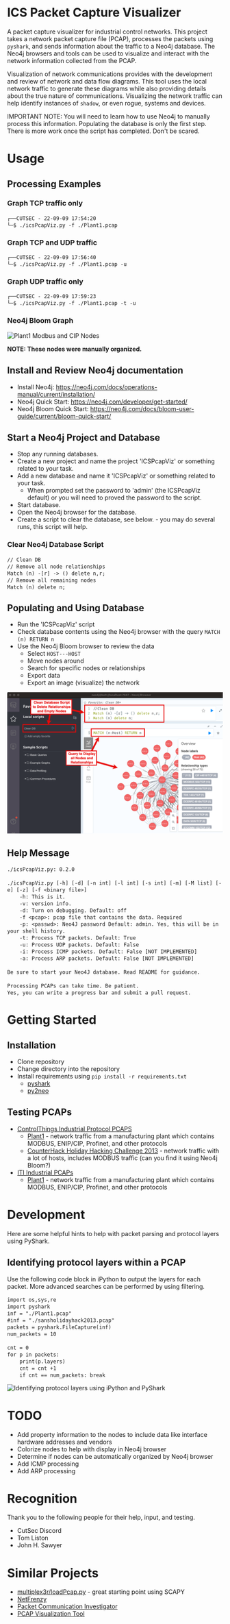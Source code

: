 # ICS Packet Capture Visualizer
A packet capture visualizer for industrial control networks. This project takes a network packet capture file (PCAP), processes the packets using `pyshark`, and sends information about the traffic to a Neo4j database. The Neo4j browsers and tools can be used to visualize and interact with the network information collected from the PCAP.

Visualization of network communications provides with the development and review of network and data flow diagrams. This tool uses the local network traffic to generate these diagrams while also providing details about the true nature of communications. Visualizing the network traffic can help identify instances of `shadow`, or even rogue, systems and devices.

IMPORTANT NOTE: You will need to learn how to use Neo4j to manually process this information. Populating the database is only the first step. There is more work once the script has completed. Don't be scared.

# Usage
## Processing Examples
### Graph TCP traffic only
```
┌──CUTSEC - 22-09-09 17:54:20
└─$ ./icsPcapViz.py -f ./Plant1.pcap
```
### Graph TCP and UDP traffic
```
┌──CUTSEC - 22-09-09 17:56:40
└─$ ./icsPcapViz.py -f ./Plant1.pcap -u
```

### Graph UDP traffic only
```
┌──CUTSEC - 22-09-09 17:59:23
└─$ ./icsPcapViz.py -f ./Plant1.pcap -t -u
```
### Neo4j Bloom Graph
![Plant1 Modbus and CIP Nodes](./images/plant1_modbus_cip.png)

**NOTE: These nodes were manually organized.**

## Install and Review Neo4j documentation
* Install Neo4j: https://neo4j.com/docs/operations-manual/current/installation/
* Neo4j Quick Start: https://neo4j.com/developer/get-started/
* Neo4j Bloom Quick Start: https://neo4j.com/docs/bloom-user-guide/current/bloom-quick-start/

## Start a Neo4j Project and Database
* Stop any running databases.
* Create a new project and name the project 'ICSPcapViz' or something related to your task.
* Add a new database and name it 'ICSPcapViz' or something related to your task.
  * When prompted set the password to 'admin' (the ICSPcapViz default) or you will need to proved the password to the script.
* Start database.
* Open the Neo4j browser for the database.
* Create a script to clear the database, see below. - you may do several runs, this script will help.

### Clear Neo4j Database Script
```
// Clean DB
// Remove all node relationships
Match (n) -[r] -> () delete n,r;
// Remove all remaining nodes
Match (n) delete n;
```

## Populating and Using Database
* Run the 'ICSPcapViz' script
* Check database contents using the Neo4j browser with the query `MATCH (n) RETURN n`
* Use the Neo4j Bloom browser to review the data
  * Select `HOST---HOST`
  * Move nodes around
  * Search for specific nodes or relationships
  * Export data
  * Export an image (visualize) the network

![Neo4j Check and Clean Database](./images/neo4j_check_db_clean_db.png)

## Help Message
```
./icsPcapViz.py: 0.2.0

./icsPcapViz.py [-h] [-d] [-n int] [-l int] [-s int] [-m] [-M list] [-e] [-z] [-f <binary file>]
    -h: This is it.
    -v: version info.
    -d: Turn on debugging. Default: off
    -f <pcap>: pcap file that contains the data. Required
    -p: <passwd>: Neo4J password Default: admin. Yes, this will be in your shell history.
    -t: Process TCP packets. Default: True
    -u: Process UDP packets. Default: False
    -i: Process ICMP packets. Default: False [NOT IMPLEMENTED]
    -a: Process ARP packets. Default: False [NOT IMPLEMENTED]

Be sure to start your Neo4J database. Read README for guidance.

Processing PCAPs can take time. Be patient.
Yes, you can write a progress bar and submit a pull request.
```

# Getting Started
## Installation

* Clone repository
* Change directory into the repository
* Install requirements using `pip install -r requirements.txt`
  * [pyshark](https://pypi.org/project/pyshark/) 
  * [py2neo](https://pypi.org/project/py2neo/) 

## Testing PCAPs

* [ControlThings Industrial Protocol PCAPS](https://github.com/ControlThings-io/ct-samples/tree/master/Protocols)
  * [Plant1](https://github.com/ControlThings-io/ct-samples/raw/master/Protocols/Combined/Plant1.pcap) - network traffic from a manufacturing plant which contains MODBUS, ENIP/CIP, Profinet, and other protocols
  * [CounterHack Holiday Hacking Challenge 2013](https://github.com/ControlThings-io/ct-samples/raw/master/Protocols/Combined/SANS_HolidayHack_2013.pcap) - network traffic with a lot of hosts, includes MODBUS traffic (can you find it using Neo4j Bloom?)
* [ITI Industrial PCAPs](https://github.com/ITI/ICS-Security-Tools/tree/master/pcaps)
  * [Plant1](https://github.com/ITI/ICS-Security-Tools/raw/master/pcaps/Combined/Plant1.pcap) - network traffic from a manufacturing plant which contains MODBUS, ENIP/CIP, Profinet, and other protocols

# Development
Here are some helpful hints to help with packet parsing and protocol layers using PyShark.

## Identifying protocol layers within a PCAP
Use the following code block in iPython to output the layers for each packet. More advanced searches can be performed by using filtering.

```
import os,sys,re
import pyshark
inf = "./Plant1.pcap"
#inf = "./sansholidayhack2013.pcap"
packets = pyshark.FileCapture(inf)
num_packets = 10

cnt = 0
for p in packets:
    print(p.layers)
    cnt = cnt +1
    if cnt == num_packets: break
```

![Identifying protocol layers using iPython and PyShark](./images/ipython_pyshark_protocol_layers.gif)

# TODO
* Add property information to the nodes to include data like interface hardware addresses and vendors
* Colorize nodes to help with display in Neo4j browser
* Determine if nodes can be automatically organized by Neo4j browser
* Add ICMP processing
* Add ARP processing

# Recognition

Thank you to the following people for their help, input, and testing.

* CutSec Discord
* Tom Liston
* John H. Sawyer

# Similar Projects
* [multiplex3r/loadPcap.py](https://gist.github.com/multiplex3r/a04a8cfc1dcedb2e5553ff7c850c9450) - great starting point using SCAPY
* [NetFrenzy](https://github.com/CoalfireFederal/NetFrenzy)
* [Packet Communication Investigator](https://github.com/michoo/pci)
* [PCAP Visualization Tool](https://github.com/Sh3lldor/PVT)